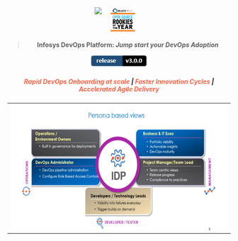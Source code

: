 <div align="center"><img src="/UI/src/assets/img/hygieia_b.png" width="250" align="top" /><a href="https://www.blackducksoftware.com/about/news-events/releases/2015-open-source-rookies-year"><img src="https://github.com/Hygieia/Hygieia/blob/gh-pages/media/images/Rookies_Award_Badge.png" width="55" align="top" hspace="20" /></a></div>
<div align="center">
<blockquote>
<p><strong>Infosys DevOps Platform: <em>Jump start your DevOps Adoption </em></strong></p>
</blockquote>
</div>
<div align="center"><!--IDP Release --> <img src="/Images Folder/release.PNG" alt="Release" /></div>
<div align="center">
<h5><span style="color:tomato;">Rapid DevOps Onboarding at scale</span> | <span style="color:tomato;">Faster Innovation Cycles</span> | <span style="color:tomato;">Accelerated Agile Delivery</span></h5>
</div>
<table align="center" border="0">
<tbody>
<tr>
<td><img src="/Images Folder/idp2.gif" alt="IDP" width="540" height="285" /></td>
</tr>
</tbody>
</table>
